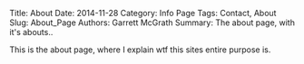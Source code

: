 Title: About
Date: 2014-11-28
Category: Info Page
Tags: Contact, About
Slug: About_Page
Authors: Garrett McGrath
Summary: The about page, with it's abouts..

This is the about page, where I explain wtf this sites entire purpose is.
